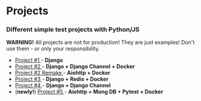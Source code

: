 # Projects

### Different simple test projects with Python/JS

**WARNING!**
All projects are not for production! They are just examples! Don't use them - or only your responsibility.

- [Project #1 ](project1/) - **Django**
- [Project #2 ](project2/) - **Django + Django Channel + Docker**
- [Project #2 Remake ](project2_remake/) - **Aiohttp + Docker**
- [Project #3 ](project3/) - **Django + Redis + Docker**
- [Project #4 ](project4/) - **Django + Django Channel**
- (**newly!**) [Project #5 ](project5/) - **Aiohttp + Mong DB + Pytest + Docker**

